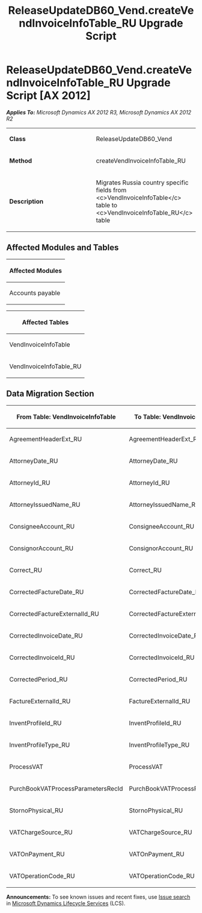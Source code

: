 ﻿---
title: ReleaseUpdateDB60_Vend.createVendInvoiceInfoTable_RU Upgrade Script
TOCTitle: ReleaseUpdateDB60_Vend.createVendInvoiceInfoTable_RU Upgrade Script
ms:assetid: d63c34fe-b7c0-afc0-9cbc-a647875cc165
ms:mtpsurl: https://msdn.microsoft.com/en-us/library/JJ687039(v=AX.60)
ms:contentKeyID: 49711487
ms.date: 05/18/2015
mtps_version: v=AX.60
---

# ReleaseUpdateDB60\_Vend.createVendInvoiceInfoTable\_RU Upgrade Script [AX 2012]


_**Applies To:** Microsoft Dynamics AX 2012 R3, Microsoft Dynamics AX 2012 R2_

<table>
<colgroup>
<col style="width: 50%" />
<col style="width: 50%" />
</colgroup>
<tbody>
<tr class="odd">
<td><p><strong>Class</strong></p></td>
<td><p>ReleaseUpdateDB60_Vend</p></td>
</tr>
<tr class="even">
<td><p><strong>Method</strong></p></td>
<td><p>createVendInvoiceInfoTable_RU</p></td>
</tr>
<tr class="odd">
<td><p><strong>Description</strong></p></td>
<td><p>Migrates Russia country specific fields from &lt;c&gt;VendInvoiceInfoTable&lt;/c&gt; table to &lt;c&gt;VendInvoiceInfoTable_RU&lt;/c&gt; table</p></td>
</tr>
</tbody>
</table>


## Affected Modules and Tables

<table>
<colgroup>
<col style="width: 100%" />
</colgroup>
<thead>
<tr class="header">
<th><p>Affected Modules</p></th>
</tr>
</thead>
<tbody>
<tr class="odd">
<td><p>Accounts payable</p></td>
</tr>
</tbody>
</table>


<table>
<colgroup>
<col style="width: 100%" />
</colgroup>
<thead>
<tr class="header">
<th><p>Affected Tables</p></th>
</tr>
</thead>
<tbody>
<tr class="odd">
<td><p>VendInvoiceInfoTable</p></td>
</tr>
<tr class="even">
<td><p>VendInvoiceInfoTable_RU</p></td>
</tr>
</tbody>
</table>


## Data Migration Section

<table>
<colgroup>
<col style="width: 50%" />
<col style="width: 50%" />
</colgroup>
<thead>
<tr class="header">
<th><p>From Table: VendInvoiceInfoTable</p></th>
<th><p>To Table: VendInvoiceInfoTable_RU</p></th>
</tr>
</thead>
<tbody>
<tr class="odd">
<td><p>AgreementHeaderExt_RU</p></td>
<td><p>AgreementHeaderExt_RU</p></td>
</tr>
<tr class="even">
<td><p>AttorneyDate_RU</p></td>
<td><p>AttorneyDate_RU</p></td>
</tr>
<tr class="odd">
<td><p>AttorneyId_RU</p></td>
<td><p>AttorneyId_RU</p></td>
</tr>
<tr class="even">
<td><p>AttorneyIssuedName_RU</p></td>
<td><p>AttorneyIssuedName_RU</p></td>
</tr>
<tr class="odd">
<td><p>ConsigneeAccount_RU</p></td>
<td><p>ConsigneeAccount_RU</p></td>
</tr>
<tr class="even">
<td><p>ConsignorAccount_RU</p></td>
<td><p>ConsignorAccount_RU</p></td>
</tr>
<tr class="odd">
<td><p>Correct_RU</p></td>
<td><p>Correct_RU</p></td>
</tr>
<tr class="even">
<td><p>CorrectedFactureDate_RU</p></td>
<td><p>CorrectedFactureDate_RU</p></td>
</tr>
<tr class="odd">
<td><p>CorrectedFactureExternalId_RU</p></td>
<td><p>CorrectedFactureExternalId_RU</p></td>
</tr>
<tr class="even">
<td><p>CorrectedInvoiceDate_RU</p></td>
<td><p>CorrectedInvoiceDate_RU</p></td>
</tr>
<tr class="odd">
<td><p>CorrectedInvoiceId_RU</p></td>
<td><p>CorrectedInvoiceId_RU</p></td>
</tr>
<tr class="even">
<td><p>CorrectedPeriod_RU</p></td>
<td><p>CorrectedPeriod_RU</p></td>
</tr>
<tr class="odd">
<td><p>FactureExternalId_RU</p></td>
<td><p>FactureExternalId_RU</p></td>
</tr>
<tr class="even">
<td><p>InventProfileId_RU</p></td>
<td><p>InventProfileId_RU</p></td>
</tr>
<tr class="odd">
<td><p>InventProfileType_RU</p></td>
<td><p>InventProfileType_RU</p></td>
</tr>
<tr class="even">
<td><p>ProcessVAT</p></td>
<td><p>ProcessVAT</p></td>
</tr>
<tr class="odd">
<td><p>PurchBookVATProcessParametersRecId</p></td>
<td><p>PurchBookVATProcessParametersRecId</p></td>
</tr>
<tr class="even">
<td><p>StornoPhysical_RU</p></td>
<td><p>StornoPhysical_RU</p></td>
</tr>
<tr class="odd">
<td><p>VATChargeSource_RU</p></td>
<td><p>VATChargeSource_RU</p></td>
</tr>
<tr class="even">
<td><p>VATOnPayment_RU</p></td>
<td><p>VATOnPayment_RU</p></td>
</tr>
<tr class="odd">
<td><p>VATOperationCode_RU</p></td>
<td><p>VATOperationCode_RU</p></td>
</tr>
</tbody>
</table>

  
**Announcements:** To see known issues and recent fixes, use [Issue search](http://go.microsoft.com/fwlink/?linkid=389258) in [Microsoft Dynamics Lifecycle Services](http://go.microsoft.com/fwlink/?linkid=306505) (LCS).

